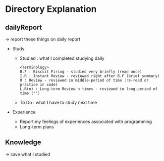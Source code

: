 # Directory Explanation

## dailyReport

→ report these things on daily report

- Study
    - Studied : what I completed studying daily
        
        ```
        <Terminology>
        B.F : Biscuit Firing - studied very briefly (read once)
        I.R : Instant Review - reviewed right after B.F (brief summary)
        R : Review - reviewed in middle-period of time (re-read or practice in code)
        L.R(n) : Long-term Review n times - reviewed in long-period of time ("")
        
        ```
        
    - To Do : what I have to study next time

- Experience
    - Report my feelings of experiences associated with programming
    - Long-term plans

## Knowledge

→ save what I studied
